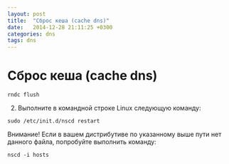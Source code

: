 ```yaml
---
layout: post
title:  "Сброс кеша (cache dns)"
date:   2014-12-28 21:11:25 +0300
categories: dns
tags: dns
---
```


# Сброс кеша (cache dns)
`rndc flush`

2. Выполните в командной строке Linux следующую команду:

`sudo /etc/init.d/nscd restart`


Внимание! Если в вашем дистрибутиве по указанному выше пути нет данного файла, попробуйте выполнить команду:

`nscd -i hosts`